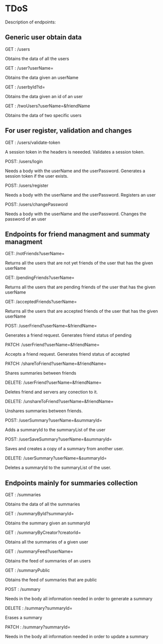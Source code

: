 # TDoS

<p>Description of endpoints: </p>

<h2>Generic user obtain data</h2>

<div>GET : /users</div>
<p> Obtains the data of all the users</p>

<div>GET : /user?userName=</div>
<p> Obtains the data given an userName</p>

<div>GET : /userbyId?id=</div>
<p> Obtains the data given an id of an user</p>

<div>GET : /twoUsers?userName=&friendName</div>
<p> Obtains the data of two specific users</p>

<h2>For user register, validation and changes</h2>

<div>GET : /users/validate-token</div>
<p> A session token in the headers is neeeded. Validates a session token.</p>

<div>POST: /users/login</div>
<p> Needs a body with the userName and the userPassword. Generates a session token if the user exists.</p>

<div>POST: /users/register</div>
<p> Needs a body with the userName and the userPassword. Registers an user</p>

<div>POST: /users/changePassword</div>
<p> Needs a body with the userName and the userPassword. Changes the password of an user</p>

<h2>Endpoints for friend managment and summaty managment</h2>

<div>GET: /notFriends?userName=</div>
<p> Returns all the users that are not yet friends of the user that has the given userName</p>

<div>GET: /pendingFriends?userName=</div>
<p> Returns all the users that are pending friends of the user that has the given userName</p>

<div>GET: /acceptedFriends?userName=</div>
<p> Returns all the users that are accepted friends of the user that has the given userName</p>

<div>POST: /userFriend?userName=&friendName=</div>
<p>Generates a friend request. Generates friend status of pending</p>

<div>PATCH: /userFriend?userName=&friendName=</div>
<p>Accepts a friend request. Generates friend status of accepted</p>

<div>PATCH: /shareToFriend?userName=&friendName=</div>
<p>Shares summaries between friends</p>

<div>DELETE: /userFriend?userName=&friendName=</div>
<p>Deletes friend and servers any conection to it.</p>

<div>DELETE: /unshareToFriend?userName=&friendName=</div>
<p>Unshares summaries between friends.</p>

<div>POST: /userSummary?userName=&summaryId=</div>
<p>Adds a summaryId to the summaryList of the user</p>

<div>POST: /userSaveSummary?userName=&summaryId=</div>
<p>Saves and creates a  copy of a summary from another user.</p>

<div>DELETE: /userSummary?userName=&summaryId=</div>
<p>Deletes a summaryId to the summaryList of the user.</p>

<h2>Endpoints mainly for summaries collection</h2>

<div>GET : /summaries</div>
<p> Obtains the data of all the summaries</p>

<div>GET : /summaryById?summaryId=</div>
<p> Obtains the summary given an summaryId</p>

<div>GET : /summaryByCreator?creatorId=</div>
<p> Obtains all the summaries of a given user</p>

<div>GET : /summaryFeed?userName=</div>
<p> Obtains the feed of summaries of an users</p>

<div>GET : /summaryPublic</div>
<p> Obtains the feed of summaries that are public</p>

<div>POST : /summary</div>
<p> Needs in the body all information needed in order to generate a summary</p>

<div>DELETE : /summary?summaryId=</div>
<p> Erases a summary</p>

<div>PATCH : /summary?summaryId=</div>
<p> Needs in the body all information needed in order to update a summary</p>


